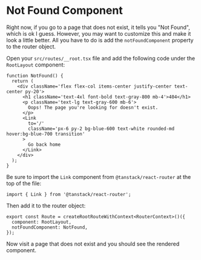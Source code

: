 # Not Found Component

Right now, if you go to a page that does not exist, it tells you "Not Found", which is ok I guess. However, you may want to customize this and make it look a little better. All you have to do is add the `notFoundComponent` property to the router object.

Open your `src/routes/__root.tsx` file and add the following code under the `RootLayout` component:

```tsx
function NotFound() {
  return (
    <div className='flex flex-col items-center justify-center text-center py-20'>
      <h1 className='text-4xl font-bold text-gray-800 mb-4'>404</h1>
      <p className='text-lg text-gray-600 mb-6'>
        Oops! The page you're looking for doesn't exist.
      </p>
      <Link
        to='/'
        className='px-6 py-2 bg-blue-600 text-white rounded-md hover:bg-blue-700 transition'
      >
        Go back home
      </Link>
    </div>
  );
}
```

Be sure to import the `Link` component from `@tanstack/react-router` at the top of the file:

```tsx
import { Link } from '@tanstack/react-router';
```

Then add it to the router object:

```tsx
export const Route = createRootRouteWithContext<RouterContext>()({
  component: RootLayout,
  notFoundComponent: NotFound,
});
```

Now visit a page that does not exist and you should see the rendered component.
